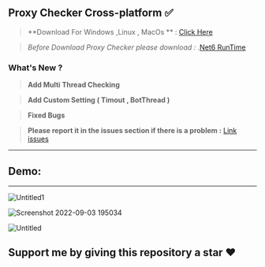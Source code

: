 ## Proxy Checker Cross-platform ✅

> **Download For Windows ,Linux , MacOs ** : [Click Here](https://github.com/miticyber/ProxyChecker/releases/tag/proxychecker)


> _Before Download Proxy Checker please download :_ .[Net6 RunTime](https://dotnet.microsoft.com/en-us/download/dotnet/6.0) 

### What's New ?

> **Add Multi Thread Checking**

> **Add Custom Setting ( Timout , BotThread )**

> **Fixed Bugs**



> **Please report it in the issues section if there is a problem :** [Link issues](https://github.com/miticyber/ProxyFinderAndChecker/issues)

---

## **Demo:**



---


![Untitled1](https://user-images.githubusercontent.com/75374523/188277426-694d6e14-f4d4-4824-920f-ba28ccea9c1f.png)

![Screenshot 2022-09-03 195034](https://user-images.githubusercontent.com/75374523/188277430-6e56fa82-43fc-4a8f-af91-c54f9c94d925.png)

![Untitled](https://user-images.githubusercontent.com/75374523/188277432-46abf67b-a360-4f26-85a0-2d35851f5cc4.png)

## **Support me by giving this repository a star ❤️**
